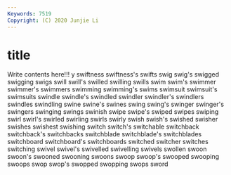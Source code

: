 ```yaml
---
Keywords: 7519
Copyright: (C) 2020 Junjie Li
---
```


# title

Write contents here!!!
y 
swiftness 
swiftness's
swifts 
swig 
swig's 
swigged 
swigging 
swigs 
swill 
swill's 
swilled 
swilling
swills 
swim 
swim's 
swimmer 
swimmer's 
swimmers 
swimming 
swimming's 
swims 
swimsuit
swimsuit's 
swimsuits 
swindle 
swindle's 
swindled 
swindler 
swindler's 
swindlers 
swindles 
swindling
swine 
swine's 
swines 
swing 
swing's 
swinger 
swinger's 
swingers 
swinging 
swings
swinish 
swipe 
swipe's 
swiped 
swipes 
swiping 
swirl 
swirl's 
swirled 
swirling
swirls 
swirly 
swish 
swish's 
swished 
swisher 
swishes 
swishest 
swishing 
switch
switch's 
switchable 
switchback 
switchback's 
switchbacks 
switchblade 
switchblade's 
switchblades 
switchboard 
switchboard's
switchboards 
switched 
switcher 
switches 
switching 
swivel 
swivel's 
swivelled 
swivelling 
swivels
swollen 
swoon 
swoon's 
swooned 
swooning 
swoons 
swoop 
swoop's 
swooped 
swooping
swoops 
swop 
swop's 
swopped 
swopping 
swops 
sword 
